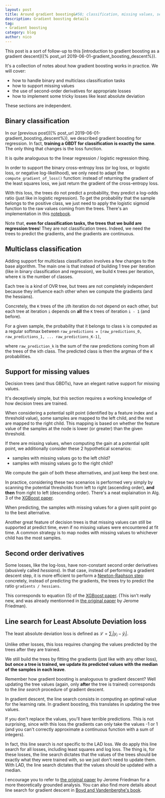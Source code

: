 ```yaml
---
layout: post
title: Around gradient boosting&#58; classification, missing values, second order derivatives, and line search.
description: Gradient boosting details
tag:
- Gradient boosting
category: blog
author: nico
---
```


This post is a sort of follow-up to this [introduction to gradient boosting
as a gradient descent]({% post_url 2019-06-01-gradient_boosting_descent%}).

It's a collection of notes about how gradient boosting works in practice.
We will cover:

- how to handle binary and multiclass classification tasks
- how to support missing values
- the use of second-order derivatives for appropriate losses
- how to implement some tricky losses like least absolute deviation

These sections are independent.

## Binary classification

In our [previous post]({% post_url 2019-06-01-gradient_boosting_descent%}), we
described gradient boosting for regression. In fact, **training a GBDT for
classification is exactly the same**. The only thing that changes is the
loss function.

It is quite analoguous to the linear regression / logistic regression thing.

In order to support the binary cross-entropy loss (or log loss, or logistic
loss, or negative log-likelihood), we only need to adapt the
`compute_gradient_of_loss()` function: instead of returning the gradient of
the least squares loss, we just return the gradient of the cross-entropy
loss.

With this loss, the trees do not predict a probability, they predict a
log-odds ratio (just like in logistic regression). To get the probability
that the sample belongs to the positive class, we just need to apply the
logistic sigmoid function to the raw values coming from the trees. There's
an implementation in this
[notebook](https://nbviewer.jupyter.org/github/NicolasHug/nicolashug.github.io/blob/master/assets/gradient_boosting_descent/GradientBoosting.ipynb).

Note that, **even for classification tasks, the trees that we build are
regression trees**! They are not classification trees. Indeed, we need the
trees to predict the gradients, and the gradients are continuous.

## Multiclass classification

Adding support for multiclass classification involves a few changes to the
base algorithm. The main one is that instead of building 1 tree per
iteration (like in binary classification and regression), we build `K` trees
per iteration, where `K` is the number of classes.

Each tree is a kind of OVR tree, but trees are not completely independent
because they influence each other when we compute the gradients (and the
hessians).

Concretely, the `K` trees of the `i`th iteration do not depend on each
other, but each tree at iteration `i` depends on **all** the `K` trees of
iteration `i - 1` (and before).

For a given sample, the probability that it belongs to class `k` is computed
as a regular softmax between `raw_predictions = [raw_predictions_0,
raw_predictions_1, ... raw_predictions_K-1]`,

where `raw_prediction_k` is the sum of the raw predictions coming from all
the trees of the `k`th class. The predicted class is then the argmax of the
`K` probabilities.

## Support for missing values

Decision trees (and thus GBDTs), have an elegant native support for missing
values.

It's deceptively simple, but this section requires a working knowledge of
how decision trees are trained.

When considering a potential split point (identified by a feature index and
a threshold value), some samples are mapped to the left child, and the rest
are mapped to the right child. This mapping is based on whether the feature
value of the samples at the node is lower (or greater) than the given
threshold.

If there are missing values, when computing the gain at a potential split
point, we additionally consider these 2 hypothetical scenarios:
- samples with missing values go to the left child?
- samples with missing values go to the right child?

We compute the gain of both these alternatives, and just keep the best one.

In practice, considering these two scenarios is performed very simply by
scanning the potential thresholds from left to right (ascending order),
**and then** from right to left (descending order). There's a neat
explaination in Alg. 3 of the [XGBoost
paper](https://arxiv.org/pdf/1603.02754).

When predicting, the samples with missing values for a given split point go to
the best alternative.

Another great feature of decision trees is that missing values can still be
supported at predict time, even if no missing values were encountered at fit
time. A common strategy is to map nodes with missing values to whichever
child has the most samples.

## Second order derivatives

Some losses, like the log-loss, have non-constant second order derivatives
(abusively called *hessians*). In that case, instead of performing a
gradient descent step, it is more efficient to perform a [Newton-Raphson
step](https://en.wikipedia.org/wiki/Newton%27s_method): concretely, instead of
predicting the gradients, the trees try to predict the ratio `gradients /
hessians`.

This corresponds to equation (5) of the [XGBoost
paper](https://arxiv.org/pdf/1603.02754). (This isn't really new, and was
already mentionned in [the original
paper](https://statweb.stanford.edu/~jhf/ftp/trebst.pdf) by Jerome
Friedman).


## Line search for Least Absolute Deviation loss

The least absolute deviation loss is defined as
$\mathcal{L} = \sum_i |y_i - \hat{y}_i|$.

Unlike other losses, this loss requires changing the values predicted by the
trees after they are trained.

We still build the trees by fitting the gradients (just like with
any other loss), **but once a tree is trained, we update its predicted
values with the median of the samples in each leave**.

Remember how gradient boosting is analoguous to gradient descent? Well
updating the tree values (again, only **after** the tree is trained)
corresponds to the *line search* procedure of gradient descent.

In gradient descent, the line search consists in computing an optimal value
for the learning rate. In gradient boosting, this translates in updating the
tree values.

If you don't replace the values, you'll have terrible predictions. This is not
surprising, since with this loss the gradients can only take the values -1
or 1 (and you can't correctly approximate a continuous function with a sum
of integers).

In fact, this line search is *not* specific to the LAD loss. We do apply
this line search for all losses, including least squares and log loss. The
thing is, for these losses, the line search dictates that the values of the
trees should be exactly what they were trained with, so we just don't need
to update them. With LAD, the line search dictates that the values should be
updated with a median.

I encourage you to refer to [the original
paper](https://statweb.stanford.edu/~jhf/ftp/trebst.pdf) by Jerome Friedman
for a more theoretically grounded analysis. You can also find more details
about line search for gradient descent in [Boyd and Vandenberghe's
book](https://web.stanford.edu/~boyd/cvxbook/).
